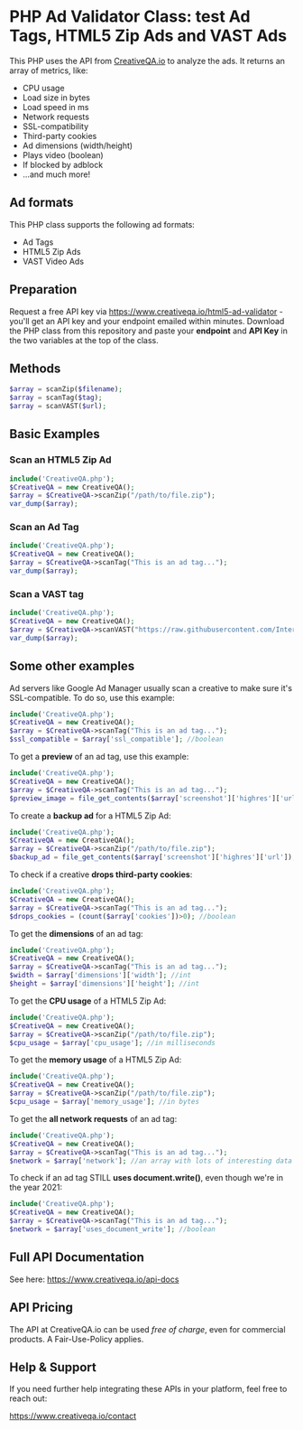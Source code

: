 # PHP Ad Validator Class: test Ad Tags, HTML5 Zip Ads and VAST Ads

This PHP uses the API from [CreativeQA.io](https://www.creativeqa.io) to analyze the ads. It returns an array of metrics, like:

* CPU usage
* Load size in bytes
* Load speed in ms
* Network requests
* SSL-compatibility
* Third-party cookies
* Ad dimensions (width/height)
* Plays video (boolean)
* If blocked by adblock
* ...and much more!

## Ad formats
This PHP class supports the following ad formats:

* Ad Tags
* HTML5 Zip Ads
* VAST Video Ads

## Preparation
Request a free API key via https://www.creativeqa.io/html5-ad-validator - you'll get an API key and your endpoint emailed within minutes. Download the PHP class from this repository and paste your **endpoint** and **API Key** in the two variables at the top of the class.

## Methods
```php
$array = scanZip($filename);
$array = scanTag($tag);
$array = scanVAST($url);
```


## Basic Examples

### Scan an HTML5 Zip Ad
```php
include('CreativeQA.php');
$CreativeQA = new CreativeQA();
$array = $CreativeQA->scanZip("/path/to/file.zip");
var_dump($array);
```

### Scan an Ad Tag
```php
include('CreativeQA.php');
$CreativeQA = new CreativeQA();
$array = $CreativeQA->scanTag("This is an ad tag...");
var_dump($array);
```

### Scan a VAST tag
```php
include('CreativeQA.php');
$CreativeQA = new CreativeQA();
$array = $CreativeQA->scanVAST("https://raw.githubusercontent.com/InteractiveAdvertisingBureau/VAST_Samples/master/VAST%203.0%20Samples/Inline_Companion_Tag-test.xml");
var_dump($array);
```

## Some other examples
Ad servers like Google Ad Manager usually scan a creative to make sure it's SSL-compatible. To do so, use this example:
```php
include('CreativeQA.php');
$CreativeQA = new CreativeQA();
$array = $CreativeQA->scanTag("This is an ad tag...");
$ssl_compatible = $array['ssl_compatible']; //boolean
```

To get a **preview** of an ad tag, use this example:
```php
include('CreativeQA.php');
$CreativeQA = new CreativeQA();
$array = $CreativeQA->scanTag("This is an ad tag...");
$preview_image = file_get_contents($array['screenshot']['highres']['url']); //holds image in binary format
```

To create a **backup ad** for a HTML5 Zip Ad:
```php
include('CreativeQA.php');
$CreativeQA = new CreativeQA();
$array = $CreativeQA->scanZip("/path/to/file.zip");
$backup_ad = file_get_contents($array['screenshot']['highres']['url']); //holds image in binary format
```

To check if a creative **drops third-party cookies**:
```php
include('CreativeQA.php');
$CreativeQA = new CreativeQA();
$array = $CreativeQA->scanTag("This is an ad tag...");
$drops_cookies = (count($array['cookies'])>0); //boolean
```

To get the **dimensions** of an ad tag:
```php
include('CreativeQA.php');
$CreativeQA = new CreativeQA();
$array = $CreativeQA->scanTag("This is an ad tag...");
$width = $array['dimensions']['width']; //int
$height = $array['dimensions']['height']; //int
```

To get the **CPU usage** of a HTML5 Zip Ad:
```php
include('CreativeQA.php');
$CreativeQA = new CreativeQA();
$array = $CreativeQA->scanZip("/path/to/file.zip");
$cpu_usage = $array['cpu_usage']; //in milliseconds
```

To get the **memory usage** of a HTML5 Zip Ad:
```php
include('CreativeQA.php');
$CreativeQA = new CreativeQA();
$array = $CreativeQA->scanZip("/path/to/file.zip");
$cpu_usage = $array['memory_usage']; //in bytes
```

To get the **all network requests** of an ad tag:
```php
include('CreativeQA.php');
$CreativeQA = new CreativeQA();
$array = $CreativeQA->scanTag("This is an ad tag...");
$network = $array['network']; //an array with lots of interesting data
```

To check if an ad tag STILL **uses document.write()**, even though we're in the year 2021:
```php
include('CreativeQA.php');
$CreativeQA = new CreativeQA();
$array = $CreativeQA->scanTag("This is an ad tag...");
$network = $array['uses_document_write']; //boolean
```

## Full API Documentation
See here: https://www.creativeqa.io/api-docs

## API Pricing
The API at CreativeQA.io can be used *free of charge*, even for commercial products. A Fair-Use-Policy applies.

## Help & Support
If you need further help integrating these APIs in your platform, feel free to reach out:

https://www.creativeqa.io/contact
